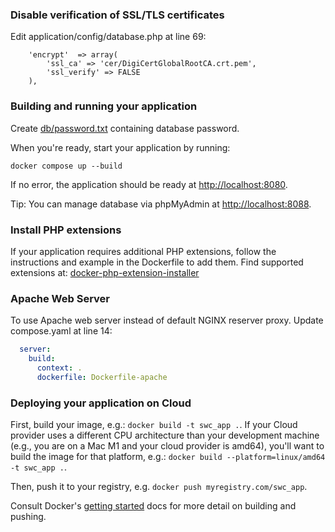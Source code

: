 ### Disable verification of SSL/TLS certificates  
Edit application/config/database.php at line 69:
```code
    'encrypt'  => array(
		'ssl_ca' => 'cer/DigiCertGlobalRootCA.crt.pem',
        'ssl_verify' => FALSE
    ),
```  

### Building and running your application
Create [db/password.txt](https://docs.docker.com/compose/use-secrets/) containing database password. 

When you're ready, start your application by running:  
```shell
docker compose up --build
```
If no error, the application should be ready at [http://localhost:8080](http://localhost:8080).

Tip: You can manage database via phpMyAdmin at [http://localhost:8088](http://localhost:8088).

### Install PHP extensions
If your application requires additional PHP extensions, follow the instructions and example in the Dockerfile to add them.
Find supported extensions at:
[docker-php-extension-installer](https://github.com/mlocati/docker-php-extension-installer)

### Apache Web Server

To use Apache web server instead of default NGINX reserver proxy.
Update compose.yaml at line 14:
```yml
  server:
    build:
      context: .
      dockerfile: Dockerfile-apache
```

### Deploying your application on Cloud

First, build your image, e.g.: `docker build -t swc_app .`.
If your Cloud provider uses a different CPU architecture than your development
machine (e.g., you are on a Mac M1 and your cloud provider is amd64),
you'll want to build the image for that platform, e.g.:
`docker build --platform=linux/amd64 -t swc_app .`.

Then, push it to your registry, e.g. `docker push myregistry.com/swc_app`.

Consult Docker's [getting started](https://docs.docker.com/go/get-started-sharing/)
docs for more detail on building and pushing.
